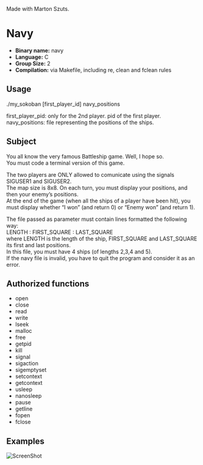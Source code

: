 Made with Marton Szuts.

# Navy

- **Binary name:** navy  
- **Language:** C  
- **Group Size:** 2  
- **Compilation:** via Makefile, including re, clean and fclean rules  

## Usage

./my_sokoban [first_player_id] navy_positions  
  
first_player_pid: only for the 2nd player. pid of the first player.  
navy_positions: file representing the positions of the ships.  

## Subject

You all know the very famous Battleship game. Well, I hope so.  
You must code a terminal version of this game.  
  
The two players are ONLY allowed to comunicate using the signals SIGUSER1 and SIGUSER2.  
The map size is 8x8. On each turn, you must display your positions, and then your enemy’s positions.  
At the end of the game (when all the ships of a player have been hit), you must display whether “I won” (and return 0) or “Enemy won” (and return 1).  

The file passed as parameter must contain lines formatted the following way:  
LENGTH : FIRST_SQUARE : LAST_SQUARE  
where LENGTH is the length of the ship, FIRST_SQUARE and LAST_SQUARE its first and last positions.  
In this file, you must have 4 ships (of lengths 2,3,4 and 5).  
If the navy file is invalid, you have to quit the program and consider it as an error.  
  
## Authorized functions

- open  
- close  
- read  
- write  
- lseek  
- malloc  
- free  
- getpid  
- kill  
- signal    
- sigaction  
- sigemptyset  
- setcontext  
- getcontext  
- usleep  
- nanosleep  
- pause  
- getline  
- fopen  
- fclose  

## Examples

![ScreenShot](https://raw.github.com/L0rentz/Navy/master/examples/example.png)
